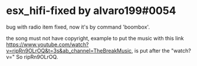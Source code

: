 # esx_hifi-fixed by alvaro199#0054

bug with radio item fixed, now it's by command 'boombox'.

the song must not have copyright, example to put the music with this link https://www.youtube.com/watch?v=ripRn9OLrOQ&t=3s&ab_channel=TheBreakMusic, is put after the "watch?v=" So ripRn9OLrOQ.
